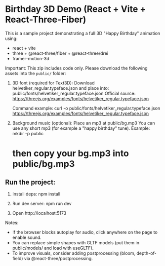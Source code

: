 Birthday 3D Demo (React + Vite + React-Three-Fiber)
=================================================

This is a sample project demonstrating a full 3D "Happy Birthday" animation using:
- react + vite
- three + @react-three/fiber + @react-three/drei
- framer-motion-3d

Important: This zip includes code only. Please download the following assets into the `public/` folder:

1) 3D font (required for Text3D):
   Download helvetiker_regular.typeface.json and place into:
   public/fonts/helvetiker_regular.typeface.json
   Official source: https://threejs.org/examples/fonts/helvetiker_regular.typeface.json

   Command example:
   curl -o public/fonts/helvetiker_regular.typeface.json https://threejs.org/examples/fonts/helvetiker_regular.typeface.json

2) Background music (optional):
   Place an mp3 at public/bg.mp3
   You can use any short mp3 (for example a "happy birthday" tune).
   Example:
   mkdir -p public
   # then copy your bg.mp3 into public/bg.mp3

Run the project:
---------------
1. Install deps:
   npm install

2. Run dev server:
   npm run dev

3. Open http://localhost:5173

Notes:
- If the browser blocks autoplay for audio, click anywhere on the page to enable sound.
- You can replace simple shapes with GLTF models (put them in public/models/ and load with useGLTF).
- To improve visuals, consider adding postprocessing (bloom, depth-of-field) via @react-three/postprocessing.
